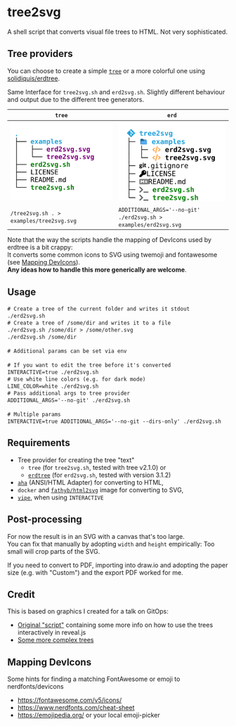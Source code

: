 # tree2svg

A shell script that converts visual file trees to HTML. Not very sophisticated.

## Tree providers

You can choose to create a simple [`tree`](http://mama.indstate.edu/users/ice/tree/) or a more colorful one using [solidiquis/erdtree](https://github.com/solidiquis/erdtree).

Same Interface for `tree2svg.sh` and `erd2svg.sh`. Slightly different behaviour and output due to the different tree generators.

| `tree`                                   | `erd`                                                             |
|------------------------------------------|-------------------------------------------------------------------|
| ![](examples/tree2svg.svg)               | ![](examples/erd2svg.svg)                                         | 
| `/tree2svg.sh . > examples/tree2svg.svg` | `ADDITIONAL_ARGS='--no-git' ./erd2svg.sh >  examples/erd2svg.svg` | 

Note that the way the scripts handle the mapping of DevIcons used by erdtree is a bit crappy:  
It converts some common icons to SVG using twemoji and fontawesome (see [Mapping DevIcons](#mapping-devicons)).   
**Any ideas how to handle this more generically are welcome**.

## Usage

```shell
# Create a tree of the current folder and writes it stdout
./erd2svg.sh
# Create a tree of /some/dir and writes it to a file
./erd2svg.sh /some/dir > /some/other.svg
./erd2svg.sh /some/dir

# Additional params can be set via env

# If you want to edit the tree before it's converted
INTERACTIVE=true ./erd2svg.sh
# Use white line colors (e.g. for dark mode)
LINE_COLOR=white ./erd2svg.sh
# Pass additional args to tree provider
ADDITIONAL_ARGS='--no-git' ./erd2svg.sh

# Multiple params
INTERACTIVE=true ADDITIONAL_ARGS='--no-git --dirs-only' ./erd2svg.sh
```

## Requirements
* Tree provider for creating the tree "text"
  * `tree` (for `tree2svg.sh`, tested with tree v2.1.0) or
  * [`erdtree`](https://github.com/solidiquis/erdtree) (for `erd2svg.sh`, tested with version 3.1.2) 
* [`aha`](https://command-not-found.com/aha) (ANSI/HTML Adapter) for converting to HTML,
* `docker` and [`fathyb/html2svg`](https://github.com/fathyb/html2svg) image for converting to SVG,
* [`vipe`](https://command-not-found.com/vipe), when using `INTERACTIVE`

## Post-processing

For now the result is in an SVG with a canvas that's too large.  
You can fix that manually by adopting `width` and `height` empirically: Too small will crop parts of the SVG.

If you need to convert to PDF, importing into draw.io and adopting the paper size (e.g. with "Custom") and the export PDF worked for me.

## Credit

This is based on graphics I created for a talk on GitOps:
* [Original "script"](https://github.com/cloudogu/gitops-talks/blob/97053fc22af40525c5f62501cb17a6db04169585/docs/image-sources/repo-examples/creating-structure-svgs.md) containing some more info on how to use the trees interactively in reveal.js
* [Some more complex trees](https://cloudogu.github.io/gitops-talks/2023-03-mastering-gitops/#/ex2/8) 

## Mapping DevIcons

Some hints for finding a matching FontAwesome or emoji to nerdfonts/devicons

* https://fontawesome.com/v5/icons/
* https://www.nerdfonts.com/cheat-sheet
* https://emojipedia.org/ or your local emoji-picker

